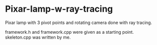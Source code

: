 # Pixar-lamp-w-ray-tracing
Pixar lamp with 3 pivot points and rotating camera done with ray tracing.

framework.h and framework.cpp were given as a starting point. skeleton.cpp was written by me. 
